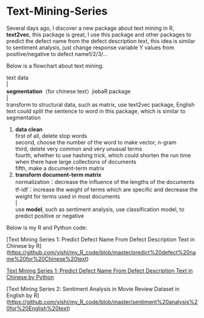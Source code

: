 # Text-Mining-Series

Several days ago, I discover a new package about text mining in R, **text2vec**, this package is great, I use this package and other packages to predict the defect name from the defect description text, this idea is similar to sentiment analysis, just change response variable Y values from positive/negative to defect name1/2/3/...

Below is a flowchart about text mining.

text data  
  |  
**segmentation**（for chinese text）jiebaR package  
  |  
transform to structural data, such as matrix, use text2vec package, English text could split the sentence to word in this package, which is similar to segmentation  
1. **data clean**  
first of all, delete stop words  
second, choose the number of the word to make vector, n-gram  
third, delete very common and very unusual terms  
fourth, whether to use hashing trick, which could shorten the run time when there have large collections of documents  
fifth, make a document-term matrix  
2. **transform document-term matrix**  
normalization：decrease the influence of the lengths of the documents  
tf-idf：increase the weight of terms which are specific and decrease the weight for terms used in most documents    
|  
use **model**, such as sentiment analysis, use classification model, to predict positive or negative

Below is my R and Python code:

[Text Mining Series 1: Predict Defect Name From Defect Description Text in Chinese by R]
(https://github.com/yishi/my_R_code/blob/master/predict%20defect%20name%20for%20Chinese%20text)

[Text Mining Series 1: Predict Defect Name From Defect Description Text in Chinese by Python](http://nbviewer.jupyter.org/github/yishi/Text-Mining-Series/blob/master/Text_mining_series_1.ipynb)

[Text Mining Series 2: Sentiment Analysis in Movie Review Dataset in English by R]
(https://github.com/yishi/my_R_code/blob/master/sentiment%20analysis%20for%20English%20text)


